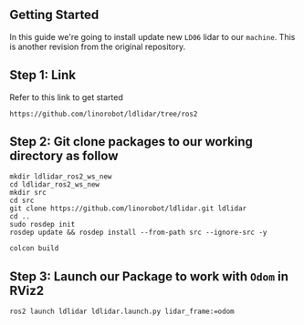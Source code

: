 ## Getting Started 

In this guide we're going to install update new `LD06` lidar to our `machine`. This is another revision from
the original repository.

## Step 1: Link
Refer to this link to get started
```
https://github.com/linorobot/ldlidar/tree/ros2
```

## Step 2: Git clone packages to our working directory as follow
```
mkdir ldlidar_ros2_ws_new
cd ldlidar_ros2_ws_new
mkdir src
cd src
git clone https://github.com/linorobot/ldlidar.git ldlidar
cd ..
sudo rosdep init
rosdep update && rosdep install --from-path src --ignore-src -y

colcon build

```

## Step 3: Launch our Package to work with `Odom` in RViz2
```
ros2 launch ldlidar ldlidar.launch.py lidar_frame:=odom
```
